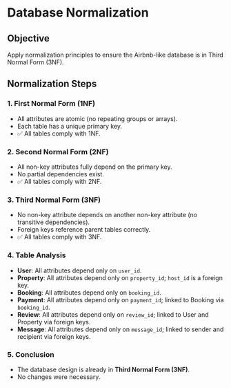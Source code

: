 # Database Normalization

## Objective
Apply normalization principles to ensure the Airbnb-like database is in Third Normal Form (3NF).

## Normalization Steps

### 1. First Normal Form (1NF)
- All attributes are atomic (no repeating groups or arrays).  
- Each table has a unique primary key.  
- ✅ All tables comply with 1NF.

### 2. Second Normal Form (2NF)
- All non-key attributes fully depend on the primary key.  
- No partial dependencies exist.  
- ✅ All tables comply with 2NF.

### 3. Third Normal Form (3NF)
- No non-key attribute depends on another non-key attribute (no transitive dependencies).  
- Foreign keys reference parent tables correctly.  
- ✅ All tables comply with 3NF.

### 4. Table Analysis

- **User**: All attributes depend only on `user_id`.  
- **Property**: All attributes depend only on `property_id`; `host_id` is a foreign key.  
- **Booking**: All attributes depend only on `booking_id`.  
- **Payment**: All attributes depend only on `payment_id`; linked to Booking via `booking_id`.  
- **Review**: All attributes depend only on `review_id`; linked to User and Property via foreign keys.  
- **Message**: All attributes depend only on `message_id`; linked to sender and recipient via foreign keys.  

### 5. Conclusion
- The database design is already in **Third Normal Form (3NF)**.  
- No changes were necessary.
